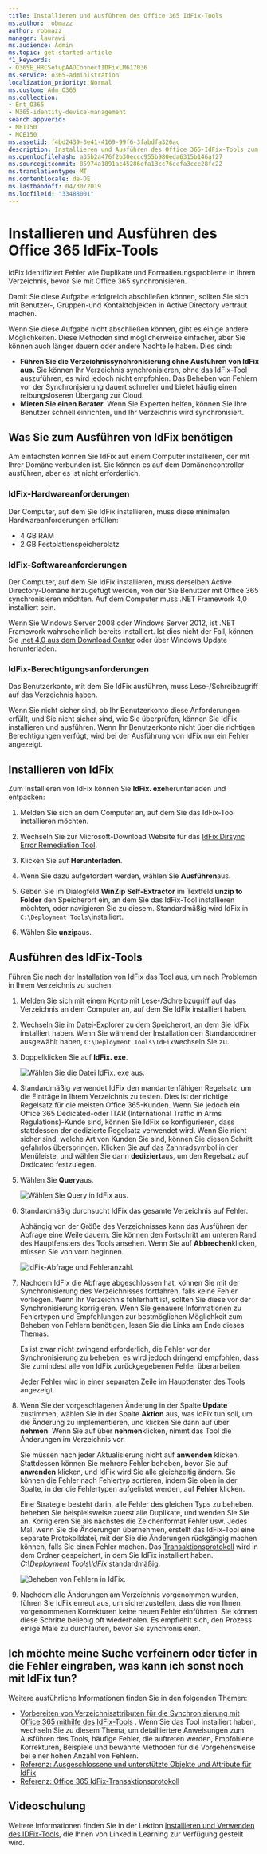 ```yaml
---
title: Installieren und Ausführen des Office 365 IdFix-Tools
ms.author: robmazz
author: robmazz
manager: laurawi
ms.audience: Admin
ms.topic: get-started-article
f1_keywords:
- O365E_HRCSetupAADConnectIDFixLM617036
ms.service: o365-administration
localization_priority: Normal
ms.custom: Adm_O365
ms.collection:
- Ent_O365
- M365-identity-device-management
search.appverid:
- MET150
- MOE150
ms.assetid: f4bd2439-3e41-4169-99f6-3fabdfa326ac
description: Installieren und Ausführen des Office 365-IdFix-Tools zum Bereinigen Ihres Active Directory, bevor Sie es mit Office 365 synchronisieren.
ms.openlocfilehash: a35b2a476f2b30eccc955b980eda6315b146af27
ms.sourcegitcommit: 85974a1891ac45286efa13cc76eefa3cce28fc22
ms.translationtype: MT
ms.contentlocale: de-DE
ms.lasthandoff: 04/30/2019
ms.locfileid: "33488001"
---
```

# <a name="install-and-run-the-office-365-idfix-tool"></a>Installieren und Ausführen des Office 365 IdFix-Tools

IdFix identifiziert Fehler wie Duplikate und Formatierungsprobleme in Ihrem Verzeichnis, bevor Sie mit Office 365 synchronisieren. 
  
Damit Sie diese Aufgabe erfolgreich abschließen können, sollten Sie sich mit Benutzer-, Gruppen-und Kontaktobjekten in Active Directory vertraut machen.
  
Wenn Sie diese Aufgabe nicht abschließen können, gibt es einige andere Möglichkeiten. Diese Methoden sind möglicherweise einfacher, aber Sie können auch länger dauern oder andere Nachteile haben. Dies sind:
  
- **Führen Sie die Verzeichnissynchronisierung ohne Ausführen von IdFix aus.** Sie können Ihr Verzeichnis synchronisieren, ohne das IdFix-Tool auszuführen, es wird jedoch nicht empfohlen. Das Beheben von Fehlern vor der Synchronisierung dauert schneller und bietet häufig einen reibungsloseren Übergang zur Cloud. 
- **Mieten Sie einen Berater.** Wenn Sie Experten helfen, können Sie Ihre Benutzer schnell einrichten, und Ihr Verzeichnis wird synchronisiert. 
    
## <a name="what-you-need-to-run-idfix"></a>Was Sie zum Ausführen von IdFix benötigen

Am einfachsten können Sie IdFix auf einem Computer installieren, der mit Ihrer Domäne verbunden ist. Sie können es auf dem Domänencontroller ausführen, aber es ist nicht erforderlich.
  
### <a name="idfix-hardware-requirements"></a>IdFix-Hardwareanforderungen

Der Computer, auf dem Sie IdFix installieren, muss diese minimalen Hardwareanforderungen erfüllen:
  
- 4 GB RAM 
- 2 GB Festplattenspeicherplatz
    
### <a name="idfix-software-requirements"></a>IdFix-Softwareanforderungen

Der Computer, auf dem Sie IdFix installieren, muss derselben Active Directory-Domäne hinzugefügt werden, von der Sie Benutzer mit Office 365 synchronisieren möchten. Auf dem Computer muss .NET Framework 4,0 installiert sein. 
  
Wenn Sie Windows Server 2008 oder Windows Server 2012, ist .NET Framework wahrscheinlich bereits installiert. Ist dies nicht der Fall, können Sie [.net 4,0 aus dem Download Center](https://go.microsoft.com/fwlink/p/?LinkId=400475) oder über Windows Update herunterladen. 
  
### <a name="idfix-permissions-requirements"></a>IdFix-Berechtigungsanforderungen

Das Benutzerkonto, mit dem Sie IdFix ausführen, muss Lese-/Schreibzugriff auf das Verzeichnis haben.
  
Wenn Sie nicht sicher sind, ob Ihr Benutzerkonto diese Anforderungen erfüllt, und Sie nicht sicher sind, wie Sie überprüfen, können Sie IdFix installieren und ausführen. Wenn Ihr Benutzerkonto nicht über die richtigen Berechtigungen verfügt, wird bei der Ausführung von IdFix nur ein Fehler angezeigt.
  
## <a name="install-idfix"></a>Installieren von IdFix

Zum Installieren von IdFix können Sie **IdFix. exe**herunterladen und entpacken: 
  
1. Melden Sie sich an dem Computer an, auf dem Sie das IdFix-Tool installieren möchten.
    
2. Wechseln Sie zur Microsoft-Download Website für das [IdFix Dirsync Error Remediation Tool](https://go.microsoft.com/fwlink/?linkid=867219).
    
3. Klicken Sie auf **Herunterladen**.
    
4. Wenn Sie dazu aufgefordert werden, wählen Sie **Ausführen**aus.
    
5. Geben Sie im Dialogfeld **WinZip Self-Extractor** im Textfeld **unzip to Folder** den Speicherort ein, an dem Sie das IdFix-Tool installieren möchten, oder navigieren Sie zu diesem. Standardmäßig wird IdFix in `C:\Deployment Tools\`installiert. 
    
6. Wählen Sie **unzip**aus.
    
## <a name="run-the-idfix-tool"></a>Ausführen des IdFix-Tools

Führen Sie nach der Installation von IdFix das Tool aus, um nach Problemen in Ihrem Verzeichnis zu suchen:
  
1. Melden Sie sich mit einem Konto mit Lese-/Schreibzugriff auf das Verzeichnis an dem Computer an, auf dem Sie IdFix installiert haben.
    
2. Wechseln Sie im Datei-Explorer zu dem Speicherort, an dem Sie IdFix installiert haben. Wenn Sie während der Installation den Standardordner ausgewählt haben, `C:\Deployment Tools\IdFix`wechseln Sie zu.
    
3. Doppelklicken Sie auf **IdFix. exe**. 
    
    ![Wählen Sie die Datei IdFix. exe aus.](media/a9387bbc-991f-41c2-a500-45e3ce574285.JPG)
  
4. Standardmäßig verwendet IdFix den mandantenfähigen Regelsatz, um die Einträge in Ihrem Verzeichnis zu testen. Dies ist der richtige Regelsatz für die meisten Office 365-Kunden. Wenn Sie jedoch ein Office 365 Dedicated-oder ITAR (International Traffic in Arms Regulations)-Kunde sind, können Sie IdFix so konfigurieren, dass stattdessen der dedizierte Regelsatz verwendet wird. Wenn Sie nicht sicher sind, welche Art von Kunden Sie sind, können Sie diesen Schritt gefahrlos überspringen. Klicken Sie auf das Zahnradsymbol in der Menüleiste, und wählen Sie dann **dediziert**aus, um den Regelsatz auf Dedicated festzulegen.
    
5. Wählen Sie **Query**aus.
    
    ![Wählen Sie Query in IdFix aus.](media/a07a7aa7-d0ac-4817-8757-946019813a57.JPG)
  
6. Standardmäßig durchsucht IdFix das gesamte Verzeichnis auf Fehler.
    
    Abhängig von der Größe des Verzeichnisses kann das Ausführen der Abfrage eine Weile dauern. Sie können den Fortschritt am unteren Rand des Hauptfensters des Tools ansehen. Wenn Sie auf **Abbrechen**klicken, müssen Sie von vorn beginnen.
    
    ![IdFix-Abfrage und Fehleranzahl.](media/da0198a0-7d4d-4afe-a256-e82f1330ada5.JPG)
  
7. Nachdem IdFix die Abfrage abgeschlossen hat, können Sie mit der Synchronisierung des Verzeichnisses fortfahren, falls keine Fehler vorliegen. Wenn Ihr Verzeichnis fehlerhaft ist, sollten Sie diese vor der Synchronisierung korrigieren. Wenn Sie genauere Informationen zu Fehlertypen und Empfehlungen zur bestmöglichen Möglichkeit zum Beheben von Fehlern benötigen, lesen Sie die Links am Ende dieses Themas. 
    
    Es ist zwar nicht zwingend erforderlich, die Fehler vor der Synchronisierung zu beheben, es wird jedoch dringend empfohlen, dass Sie zumindest alle von IdFix zurückgegebenen Fehler überarbeiten.
    
    Jeder Fehler wird in einer separaten Zeile im Hauptfenster des Tools angezeigt. 
    
8. Wenn Sie der vorgeschlagenen Änderung in der Spalte **Update** zustimmen, wählen Sie in der Spalte **Aktion** aus, was IdFix tun soll, um die Änderung zu implementieren, und klicken Sie dann auf über **nehmen**. Wenn Sie auf über **nehmen**klicken, nimmt das Tool die Änderungen im Verzeichnis vor.
    
    Sie müssen nach jeder Aktualisierung nicht auf **anwenden** klicken. Stattdessen können Sie mehrere Fehler beheben, bevor Sie auf **anwenden** klicken, und IdFix wird Sie alle gleichzeitig ändern. Sie können die Fehler nach Fehlertyp sortieren, indem Sie oben in der Spalte, in der die Fehlertypen aufgelistet werden, auf **Fehler** klicken. 
    
    Eine Strategie besteht darin, alle Fehler des gleichen Typs zu beheben. beheben Sie beispielsweise zuerst alle Duplikate, und wenden Sie Sie an. Korrigieren Sie als nächstes die Zeichenformat Fehler usw. Jedes Mal, wenn Sie die Änderungen übernehmen, erstellt das IdFix-Tool eine separate Protokolldatei, mit der Sie die Änderungen rückgängig machen können, falls Sie einen Fehler machen. Das [Transaktionsprotokoll](idfix-transaction-log.md) wird in dem Ordner gespeichert, in dem Sie IdFix installiert haben.  _C:\Deployment Tools\IdFix_ standardmäßig. 
    
    ![Beheben von Fehlern in IdFix.](media/5f051070-652c-4be7-98bf-312295e32371.png)
  
9. Nachdem alle Änderungen am Verzeichnis vorgenommen wurden, führen Sie IdFix erneut aus, um sicherzustellen, dass die von Ihnen vorgenommenen Korrekturen keine neuen Fehler einführten. Sie können diese Schritte beliebig oft wiederholen. Es empfiehlt sich, den Prozess einige Male zu durchlaufen, bevor Sie synchronisieren.
    
## <a name="i-want-to-refine-my-search-or-dig-deeper-into-the-errors-what-else-can-i-do-with-idfix"></a>Ich möchte meine Suche verfeinern oder tiefer in die Fehler eingraben, was kann ich sonst noch mit IdFix tun?

Weitere ausführliche Informationen finden Sie in den folgenden Themen:
  
- [Vorbereiten von Verzeichnisattributen für die Synchronisierung mit Office 365 mithilfe des IdFix-Tools](prepare-directory-attributes-for-synch-with-idfix.md) . Wenn Sie das Tool installiert haben, wechseln Sie zu diesem Thema, um detailliertere Anweisungen zum Ausführen des Tools, häufige Fehler, die auftreten werden, Empfohlene Korrekturen, Beispiele und bewährte Methoden für die Vorgehensweise bei einer hohen Anzahl von Fehlern. 
- [Referenz: Ausgeschlossene und unterstützte Objekte und Attribute für IdFix](idfix-excluded-and-supported-objects-and-attributes.md)  
- [Referenz: Office 365 IdFix-Transaktionsprotokoll](idfix-transaction-log.md)
    
## <a name="video-training"></a>Videoschulung

Weitere Informationen finden Sie in der Lektion [Installieren und Verwenden des IDFix-Tools](https://support.office.com/article/install-and-use-the-idfix-tool-4d81d73c-f172-4fd5-8542-f601c0c96aa9?ui=en-US&rs=en-US&ad=US), die Ihnen von LinkedIn Learning zur Verfügung gestellt wird.
  

